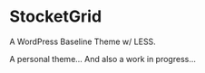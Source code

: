 StocketGrid
===========

A WordPress Baseline Theme w/ LESS.

A personal theme... And also a work in progress...
